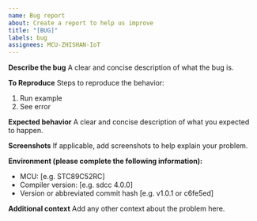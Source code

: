 ```yaml
---
name: Bug report
about: Create a report to help us improve
title: "[BUG]"
labels: bug
assignees: MCU-ZHISHAN-IoT
---
```


**Describe the bug**
A clear and concise description of what the bug is.

**To Reproduce**
Steps to reproduce the behavior:
1. Run example <xxx>
2. See error

**Expected behavior**
A clear and concise description of what you expected to happen.

**Screenshots**
If applicable, add screenshots to help explain your problem.

**Environment (please complete the following information):**
 - MCU: [e.g. STC89C52RC]
 - Compiler version: [e.g. sdcc 4.0.0]
 - Version or abbreviated commit hash [e.g. v1.0.1 or c6fe5ed]

**Additional context**
Add any other context about the problem here.
